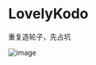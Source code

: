 # LovelyKodo

重复造轮子，先占坑

![image](https://github.com/user-attachments/assets/cba2becd-00cc-4ebe-bf04-fc2239b79955)
